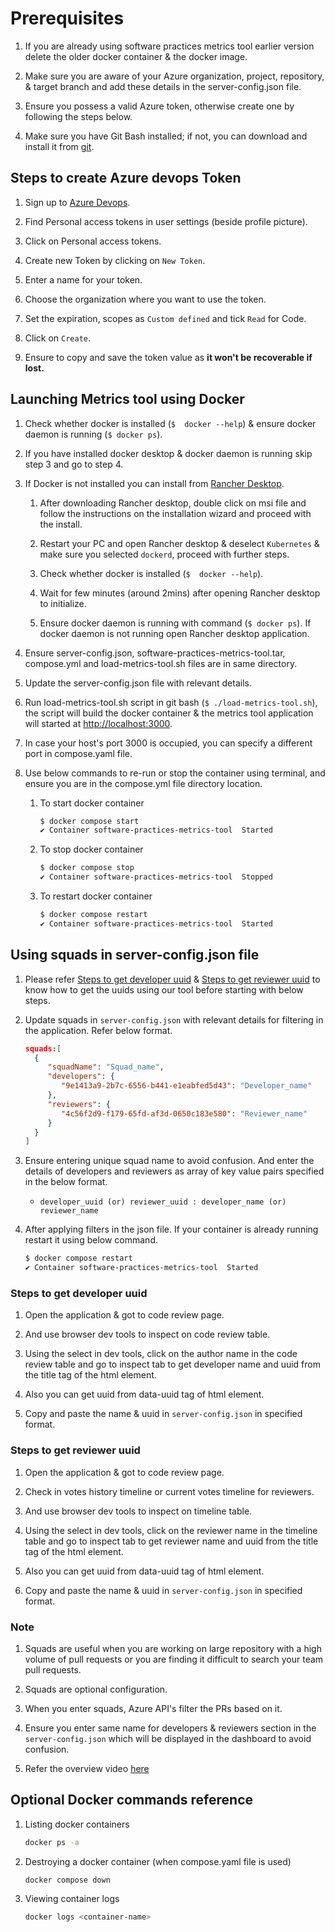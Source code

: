 # Prerequisites

1. If you are already using software practices metrics tool earlier version
 delete the older docker container & the docker image.

2. Make sure you are aware of your Azure organization, project, repository,
 & target branch and add these details in the server-config.json file.

3. Ensure you possess a valid Azure token, otherwise create one by
 following the steps below.

4. Make sure you have Git Bash installed; if not, you can download
and install it from [git](https://git-scm.com/downloads).

## Steps to create Azure devops Token

1. Sign up to [Azure Devops](https://dev.azure.com/).

2. Find Personal access tokens in user settings (beside profile picture).

3. Click on Personal access tokens.

4. Create new Token by clicking on `New Token`.

5. Enter a name for your token.

6. Choose the organization where you want to use the token.

7. Set the expiration, scopes as `Custom defined` and tick `Read` for Code.

8. Click on `Create`.

9. Ensure to copy and save the token value as **it won't be recoverable if lost.**

## Launching Metrics tool using Docker

1. Check whether docker is installed (`$  docker --help`) &
ensure docker daemon is running (`$ docker ps`).

2. If you have installed docker desktop & docker daemon is running
 skip step 3 and go to step 4.

3. If Docker is not installed you can install from
 [Rancher Desktop](https://rancherdesktop.io/).

   1. After downloading Rancher desktop, double click on msi file and follow the
    instructions on
      the installation wizard and proceed with the install.

   2. Restart your PC and open Rancher desktop & deselect `Kubernetes` & make
      sure you selected `dockerd`, proceed with further steps.

   3. Check whether docker is installed (`$  docker --help`).

   4. Wait for few minutes (around 2mins) after opening Rancher desktop to initialize.

   5. Ensure docker daemon is running with command (`$ docker ps`). If docker
    daemon is not running open Rancher desktop application.

4. Ensure server-config.json, software-practices-metrics-tool.tar, compose.yml and
 load-metrics-tool.sh files are in same directory.

5. Update the server-config.json file with relevant details.

6. Run load-metrics-tool.sh script in git bash (`$ ./load-metrics-tool.sh`), the
 script will build the docker container & the metrics tool application
   will started at [http://localhost:3000](http://localhost:3000).

7. In case your host's port 3000 is occupied, you can specify a different port
 in compose.yaml file.

8. Use below commands to re-run or stop the container using terminal, and ensure
you are in the compose.yml file directory location.
   1. To start docker container

      ```bash
      $ docker compose start
      ✔ Container software-practices-metrics-tool  Started 
      ```

   2. To stop docker container

      ```bash
      $ docker compose stop
      ✔ Container software-practices-metrics-tool  Stopped
      ```

   3. To restart docker container

      ```bash
      $ docker compose restart
      ✔ Container software-practices-metrics-tool  Started 
      ```

## Using squads in server-config.json file

1. Please refer [Steps to get developer uuid](#steps-to-get-developer-uuid) &
 [Steps to get reviewer uuid](#steps-to-get-reviewer-uuid)
to know how to get the uuids using our tool before starting with below steps.

2. Update squads in `server-config.json` with relevant details
 for filtering in the application. Refer below format.

    ```JSON
   squads:[
      {
         "squadName": "Squad_name",
         "developers": {
            "9e1413a9-2b7c-6556-b441-e1eabfed5d43": "Developer_name"
         },
         "reviewers": {
            "4c56f2d9-f179-65fd-af3d-0650c183e580": "Reviewer_name"
         }
      }
   ] 
   ```

3. Ensure entering unique squad name to avoid confusion. And enter the details
of developers and reviewers as array of key value pairs specified in the below
format.
   - `developer_uuid (or) reviewer_uuid : developer_name (or) reviewer_name`

4. After applying filters in the json file. If your container is already running
 restart it using below command.

      ```bash
      $ docker compose restart
      ✔ Container software-practices-metrics-tool  Started 
      ```

### Steps to get developer uuid

1. Open the application & got to code review page.

2. And use browser dev tools to inspect on code review table.

3. Using the select in dev tools, click on the author name in the code review
 table and go to inspect tab to get developer name and uuid
  from the title tag of the html element.

4. Also you can get uuid from data-uuid tag of html element.

5. Copy and paste the name & uuid in `server-config.json` in specified format.

### Steps to get reviewer uuid

1. Open the application & got to code review page.

2. Check in votes history timeline or current votes timeline for reviewers.

3. And use browser dev tools to inspect on timeline table.

4. Using the select in dev tools, click on the reviewer name in the timeline
 table and go to inspect tab to get reviewer name and uuid from
  the title tag of the html element.

5. Also you can get uuid from data-uuid tag of html element.

6. Copy and paste the name & uuid in `server-config.json` in specified format.

### Note

1. Squads are useful when you are working
 on large repository with a high volume of pull requests or you are
 finding it difficult to search your team pull requests.

2. Squads are optional configuration.

3. When you enter squads, Azure API's
 filter the PRs based on it.

4. Ensure you enter same name for developers & reviewers section in the
 `server-config.json` which will be displayed in the dashboard to avoid confusion.

5. Refer the overview video [here](https://solitontech.sharepoint.com/:f:/r/sites/SolitonTechnologies/Shared%20Documents/%F0%9F%9A%80%20Utkarsh%20-%20Tech%20Force/TechOps/Tools/SoftwarePracticesMetricsTool?csf=1&web=1&e=amyPFk)

## Optional Docker commands reference

  1. Listing docker containers

     ```bash
     docker ps -a
     ```

  2. Destroying a docker container (when compose.yaml file is used)

     ```bash
     docker compose down
     ```

  3. Viewing container logs

     ```bash
     docker logs <container-name>
     ```
